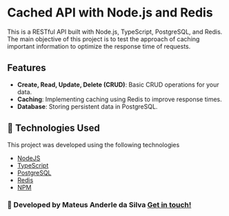 # Cached API with Node.js and Redis

This is a RESTful API built with Node.js, TypeScript, PostgreSQL, and Redis. The main objective of this project is to test the approach of caching important information to optimize the response time of requests.

## Features

- **Create, Read, Update, Delete (CRUD)**: Basic CRUD operations for your data.
- **Caching**: Implementing caching using Redis to improve response times.
- **Database**: Storing persistent data in PostgreSQL.

## :page_facing_up: Technologies Used

This project was developed using the following technologies

- [NodeJS](https://nodejs.org/en/)
- [TypeScript](https://www.typescriptlang.org/)
- [PostgreSQL](https://www.postgresql.org/)
- [Redis](https://redis.io/)
- [NPM](https://www.npmjs.com/)

### :rocket: Developed by Mateus Anderle da Silva [Get in touch!](https://www.linkedin.com/in/mateus-anderle/)
